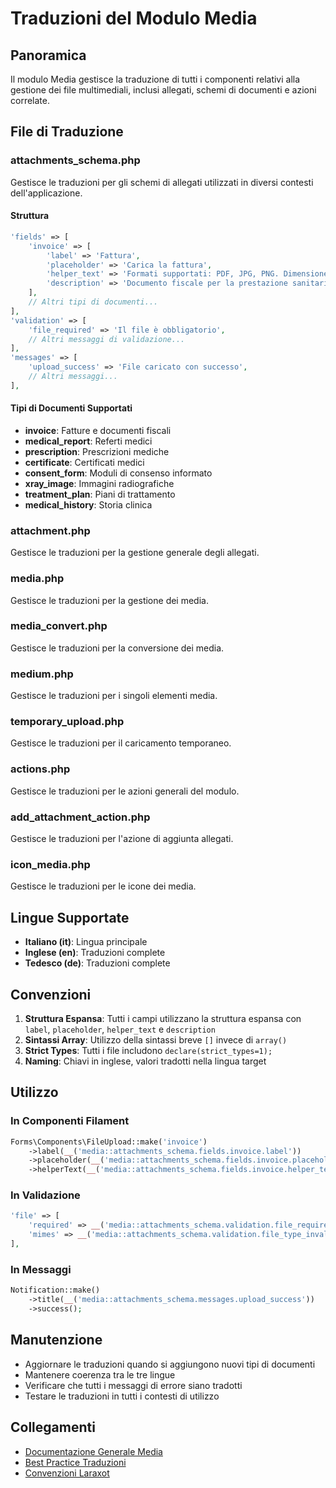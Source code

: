 # Traduzioni del Modulo Media

## Panoramica

Il modulo Media gestisce la traduzione di tutti i componenti relativi alla gestione dei file multimediali, inclusi allegati, schemi di documenti e azioni correlate.

## File di Traduzione

### attachments_schema.php

Gestisce le traduzioni per gli schemi di allegati utilizzati in diversi contesti dell'applicazione.

#### Struttura

```php
'fields' => [
    'invoice' => [
        'label' => 'Fattura',
        'placeholder' => 'Carica la fattura',
        'helper_text' => 'Formati supportati: PDF, JPG, PNG. Dimensione massima: 10MB',
        'description' => 'Documento fiscale per la prestazione sanitaria',
    ],
    // Altri tipi di documenti...
],
'validation' => [
    'file_required' => 'Il file è obbligatorio',
    // Altri messaggi di validazione...
],
'messages' => [
    'upload_success' => 'File caricato con successo',
    // Altri messaggi...
],
```

#### Tipi di Documenti Supportati

- **invoice**: Fatture e documenti fiscali
- **medical_report**: Referti medici
- **prescription**: Prescrizioni mediche
- **certificate**: Certificati medici
- **consent_form**: Moduli di consenso informato
- **xray_image**: Immagini radiografiche
- **treatment_plan**: Piani di trattamento
- **medical_history**: Storia clinica

### attachment.php

Gestisce le traduzioni per la gestione generale degli allegati.

### media.php

Gestisce le traduzioni per la gestione dei media.

### media_convert.php

Gestisce le traduzioni per la conversione dei media.

### medium.php

Gestisce le traduzioni per i singoli elementi media.

### temporary_upload.php

Gestisce le traduzioni per il caricamento temporaneo.

### actions.php

Gestisce le traduzioni per le azioni generali del modulo.

### add_attachment_action.php

Gestisce le traduzioni per l'azione di aggiunta allegati.

### icon_media.php

Gestisce le traduzioni per le icone dei media.

## Lingue Supportate

- **Italiano (it)**: Lingua principale
- **Inglese (en)**: Traduzioni complete
- **Tedesco (de)**: Traduzioni complete

## Convenzioni

1. **Struttura Espansa**: Tutti i campi utilizzano la struttura espansa con `label`, `placeholder`, `helper_text` e `description`
2. **Sintassi Array**: Utilizzo della sintassi breve `[]` invece di `array()`
3. **Strict Types**: Tutti i file includono `declare(strict_types=1);`
4. **Naming**: Chiavi in inglese, valori tradotti nella lingua target

## Utilizzo

### In Componenti Filament

```php
Forms\Components\FileUpload::make('invoice')
    ->label(__('media::attachments_schema.fields.invoice.label'))
    ->placeholder(__('media::attachments_schema.fields.invoice.placeholder'))
    ->helperText(__('media::attachments_schema.fields.invoice.helper_text'))
```

### In Validazione

```php
'file' => [
    'required' => __('media::attachments_schema.validation.file_required'),
    'mimes' => __('media::attachments_schema.validation.file_type_invalid'),
],
```

### In Messaggi

```php
Notification::make()
    ->title(__('media::attachments_schema.messages.upload_success'))
    ->success();
```

## Manutenzione

- Aggiornare le traduzioni quando si aggiungono nuovi tipi di documenti
- Mantenere coerenza tra le tre lingue
- Verificare che tutti i messaggi di errore siano tradotti
- Testare le traduzioni in tutti i contesti di utilizzo

## Collegamenti

- [Documentazione Generale Media](../structure.md)
- [Best Practice Traduzioni](../../../docs/translation-standards.md)
- [Convenzioni Laraxot](../../../docs/laraxot_conventions.md) 

